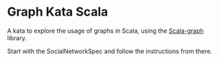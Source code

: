 # Graph Kata Scala

A kata to explore the usage of graphs in Scala, using
the [Scala-graph](https://scala-graph.org/) library.

Start with the SocialNetworkSpec and follow the instructions from there.
